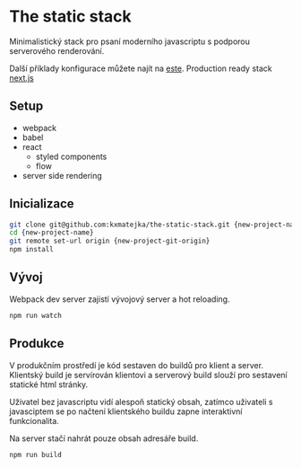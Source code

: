 # The static stack

Minimalistický stack pro psaní moderního javascriptu s podporou serverového renderování.

Další příklady konfigurace můžete najít na [este](https://github.com/este/este).
Production ready stack [next.js](https://github.com/zeit/next.js)

## Setup

* webpack
* babel
* react
  * styled components
  * flow
* server side rendering

## Inicializace

```sh
git clone git@github.com:kxmatejka/the-static-stack.git {new-project-name}
cd {new-project-name}
git remote set-url origin {new-project-git-origin}
npm install
```

## Vývoj

Webpack dev server zajistí vývojový server a hot reloading.

```sh
npm run watch
```

## Produkce

V produkčním prostředí je kód sestaven do buildů pro klient a server. Klientský build je servírován klientovi a serverový build slouží pro sestavení statické html stránky. 

Uživatel bez javascriptu vidí alespoň statický obsah, zatímco uživateli s javasciptem se po načtení klientského buildu zapne interaktivní funkcionalita.

Na server stačí nahrát pouze obsah adresáře build.

```sh
npm run build
```

